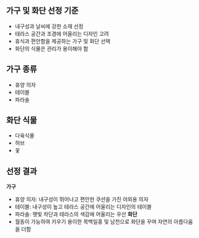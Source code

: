 ## 가구 및 화단 선정 기준
- 내구성과 날씨에 강한 소재 선정
- 테라스 공간과 조경에 어울리는 디자인 고려
- 휴식과 편안함을 제공하는 가구 및 화단 선택
- 화단의 식물은 관리가 용이해야 함

## 가구 종류
- 휴양 의자
- 테이블
- 파라솔

## 화단 식물
- 다육식물
- 허브
- 꽃

## 선정 결과
**가구**
- 휴양 의자: 내구성이 뛰어나고 편안한 쿠션을 가진 야외용 의자
- 테이블: 내구성이 높고 테라스 공간에 어울리는 디자인의 테이블
- 파라솔: 햇빛 차단과 테라스의 색감에 어울리는 우산
**화단**
- 월동이 가능하여 키우기 용이한 목백일홍 및 남천으로 화단을 꾸며 자연의 아름다움을 더함